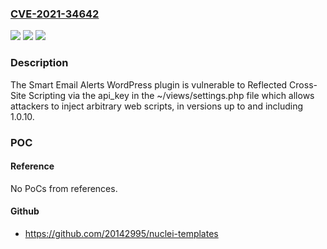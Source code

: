 ### [CVE-2021-34642](https://cve.mitre.org/cgi-bin/cvename.cgi?name=CVE-2021-34642)
![](https://img.shields.io/static/v1?label=Product&message=Smart%20Email%20Alerts&color=blue)
![](https://img.shields.io/static/v1?label=Version&message=1.0.10%3C%3D%201.0.10%20&color=brighgreen)
![](https://img.shields.io/static/v1?label=Vulnerability&message=CWE-79%20Cross-site%20Scripting%20(XSS)&color=brighgreen)

### Description

The Smart Email Alerts WordPress plugin is vulnerable to Reflected Cross-Site Scripting via the api_key in the ~/views/settings.php file which allows attackers to inject arbitrary web scripts, in versions up to and including 1.0.10.

### POC

#### Reference
No PoCs from references.

#### Github
- https://github.com/20142995/nuclei-templates

